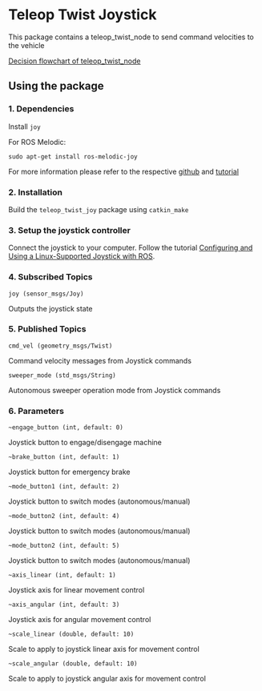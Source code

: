 # Teleop Twist Joystick

This package contains a teleop_twist_node to send command velocities to the vehicle

[Decision flowchart of teleop_twist_node](docs/teleop_node_decision_flowchart.jpeg)

## Using the package

### 1. Dependencies

Install `joy`

For ROS Melodic:

```
sudo apt-get install ros-melodic-joy
```

For more information please refer to the respective [github](https://github.com/ros-drivers/joystick_drivers) and [tutorial](http://wiki.ros.org/joy/Tutorials)

### 2. Installation

Build the `teleop_twist_joy` package using `catkin_make`

### 3. Setup the joystick controller

Connect the joystick to your computer. Follow the tutorial [Configuring and Using a Linux-Supported Joystick with ROS](http://wiki.ros.org/joy/Tutorials/ConfiguringALinuxJoystick).

### 4. Subscribed Topics

`joy (sensor_msgs/Joy)`

Outputs the joystick state

### 5. Published Topics

`cmd_vel (geometry_msgs/Twist)`

Command velocity messages from Joystick commands

`sweeper_mode (std_msgs/String)`

Autonomous sweeper operation mode from Joystick commands

### 6. Parameters

`~engage_button (int, default: 0)`

Joystick button to engage/disengage machine

`~brake_button (int, default: 1)`

Joystick button for emergency brake

`~mode_button1 (int, default: 2)`

Joystick button to switch modes (autonomous/manual)

`~mode_button2 (int, default: 4)`

Joystick button to switch modes (autonomous/manual)

`~mode_button2 (int, default: 5)`

Joystick button to switch modes (autonomous/manual)

`~axis_linear (int, default: 1)`

Joystick axis for linear movement control

`~axis_angular (int, default: 3)`

Joystick axis for angular movement control

`~scale_linear (double, default: 10)`

Scale to apply to joystick linear axis for movement control

`~scale_angular (double, default: 10)`

Scale to apply to joystick angular axis for movement control
